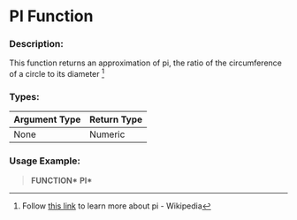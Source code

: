 # PI Function

### Description:

This function returns an approximation of pi, the ratio of the circumference of a circle to its diameter [^1]

### Types:

| Argument Type | Return Type |
| ------------- | ----------- |
| None          | Numeric     |

### Usage Example:

> **FUNCTION\*** **PI\***

[^1]:
    Follow [this link](https://en.wikipedia.org/wiki/Pi) to learn more about pi - Wikipedia
